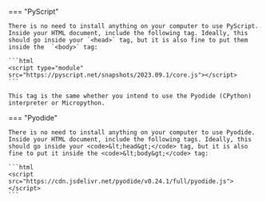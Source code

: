 === "PyScript"

    There is no need to install anything on your computer to use PyScript.
    Inside your HTML document, include the following tag. Ideally, this should go inside your `<head>` tag, but it is also fine to put them inside the  `<body>` tag:

    ```html
    <script type="module" src="https://pyscript.net/snapshots/2023.09.1/core.js"></script>
    ```

    This tag is the same whether you intend to use the Pyodide (CPython) interpreter or Micropython.
    
=== "Pyodide"

    There is no need to install anything on your computer to use Pyodide.
    Inside your HTML document, include the following tags. Ideally, this should go inside your <code>&lt;head&gt;</code> tag, but it is also fine to put it inside the <code>&lt;body&gt;</code> tag:

    ```html
    <script src="https://cdn.jsdelivr.net/pyodide/v0.24.1/full/pyodide.js"></script>
    ```